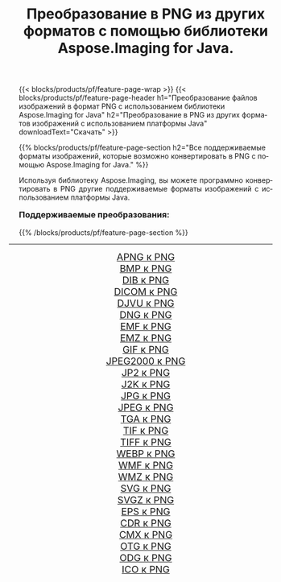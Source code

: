 ﻿---
title: Преобразование в PNG из других форматов с помощью библиотеки Aspose.Imaging for Java. 
weight: 3920
url: /ru/java/conversion/to/png/ 
lang: ru
langdirlevel: 2
locales: zh-hans,ja,it,ru,de,es,fr,nl,id,lt,pl,pt,vi,tr,ko,zh-hant,ar,hi,th,sv,cs,uk,he
description: Используя Aspose.Imaging, вы можете конвертировать в PNG другие форматы с помощью Java.
---

{{< blocks/products/pf/feature-page-wrap >}}
{{< blocks/products/pf/feature-page-header h1="Преобразование файлов изображений в формат PNG с использованием библиотеки Aspose.Imaging for Java" h2="Преобразование в PNG из других форматов изображений с использованием платформы Java" downloadText="Скачать" >}}


{{% blocks/products/pf/feature-page-section  h2="Все поддерживаемые форматы изображений, которые возможно конвертировать в PNG с помощью Aspose.Imaging for Java." %}}
<p align=justify>Используя библиотеку Aspose.Imaging, вы можете программно конвертировать в PNG другие поддерживаемые форматы изображений с использованием платформы Java.</p>
<h3 style="margin-top:16px;">
Поддерживаемые преобразования:
</h3>
{{% /blocks/products/pf/feature-page-section %}}
<div class="container-fluid productfamilypage bg-gray">
    <div class="convertypes bg-gray agp-content section">
        <div class="container">
		<hr style="margin-left:-20px;"/>
		<div class="row other-converters" style="gap: 10px;font-size: 19px;text-align:center;">
		    <div class='col-md-3 other-converter remove-lp remove-rp'><a href="/imaging/ru/java/conversion/apng-to-png/" style="padding:15px;">APNG к PNG</a></div>
<div class='col-md-3 other-converter remove-lp remove-rp'><a href="/imaging/ru/java/conversion/bmp-to-png/" style="padding:15px;">BMP к PNG</a></div>
<div class='col-md-3 other-converter remove-lp remove-rp'><a href="/imaging/ru/java/conversion/dib-to-png/" style="padding:15px;">DIB к PNG</a></div>
<div class='col-md-3 other-converter remove-lp remove-rp'><a href="/imaging/ru/java/conversion/dicom-to-png/" style="padding:15px;">DICOM к PNG</a></div>
<div class='col-md-3 other-converter remove-lp remove-rp'><a href="/imaging/ru/java/conversion/djvu-to-png/" style="padding:15px;">DJVU к PNG</a></div>
<div class='col-md-3 other-converter remove-lp remove-rp'><a href="/imaging/ru/java/conversion/dng-to-png/" style="padding:15px;">DNG к PNG</a></div>
<div class='col-md-3 other-converter remove-lp remove-rp'><a href="/imaging/ru/java/conversion/emf-to-png/" style="padding:15px;">EMF к PNG</a></div>
<div class='col-md-3 other-converter remove-lp remove-rp'><a href="/imaging/ru/java/conversion/emz-to-png/" style="padding:15px;">EMZ к PNG</a></div>
<div class='col-md-3 other-converter remove-lp remove-rp'><a href="/imaging/ru/java/conversion/gif-to-png/" style="padding:15px;">GIF к PNG</a></div>
<div class='col-md-3 other-converter remove-lp remove-rp'><a href="/imaging/ru/java/conversion/jpeg2000-to-png/" style="padding:15px;">JPEG2000 к PNG</a></div>
<div class='col-md-3 other-converter remove-lp remove-rp'><a href="/imaging/ru/java/conversion/jp2-to-png/" style="padding:15px;">JP2 к PNG</a></div>
<div class='col-md-3 other-converter remove-lp remove-rp'><a href="/imaging/ru/java/conversion/j2k-to-png/" style="padding:15px;">J2K к PNG</a></div>
<div class='col-md-3 other-converter remove-lp remove-rp'><a href="/imaging/ru/java/conversion/jpg-to-png/" style="padding:15px;">JPG к PNG</a></div>
<div class='col-md-3 other-converter remove-lp remove-rp'><a href="/imaging/ru/java/conversion/jpeg-to-png/" style="padding:15px;">JPEG к PNG</a></div>
<div class='col-md-3 other-converter remove-lp remove-rp'><a href="/imaging/ru/java/conversion/tga-to-png/" style="padding:15px;">TGA к PNG</a></div>
<div class='col-md-3 other-converter remove-lp remove-rp'><a href="/imaging/ru/java/conversion/tif-to-png/" style="padding:15px;">TIF к PNG</a></div>
<div class='col-md-3 other-converter remove-lp remove-rp'><a href="/imaging/ru/java/conversion/tiff-to-png/" style="padding:15px;">TIFF к PNG</a></div>
<div class='col-md-3 other-converter remove-lp remove-rp'><a href="/imaging/ru/java/conversion/webp-to-png/" style="padding:15px;">WEBP к PNG</a></div>
<div class='col-md-3 other-converter remove-lp remove-rp'><a href="/imaging/ru/java/conversion/wmf-to-png/" style="padding:15px;">WMF к PNG</a></div>
<div class='col-md-3 other-converter remove-lp remove-rp'><a href="/imaging/ru/java/conversion/wmz-to-png/" style="padding:15px;">WMZ к PNG</a></div>
<div class='col-md-3 other-converter remove-lp remove-rp'><a href="/imaging/ru/java/conversion/svg-to-png/" style="padding:15px;">SVG к PNG</a></div>
<div class='col-md-3 other-converter remove-lp remove-rp'><a href="/imaging/ru/java/conversion/svgz-to-png/" style="padding:15px;">SVGZ к PNG</a></div>
<div class='col-md-3 other-converter remove-lp remove-rp'><a href="/imaging/ru/java/conversion/eps-to-png/" style="padding:15px;">EPS к PNG</a></div>
<div class='col-md-3 other-converter remove-lp remove-rp'><a href="/imaging/ru/java/conversion/cdr-to-png/" style="padding:15px;">CDR к PNG</a></div>
<div class='col-md-3 other-converter remove-lp remove-rp'><a href="/imaging/ru/java/conversion/cmx-to-png/" style="padding:15px;">CMX к PNG</a></div>
<div class='col-md-3 other-converter remove-lp remove-rp'><a href="/imaging/ru/java/conversion/otg-to-png/" style="padding:15px;">OTG к PNG</a></div>
<div class='col-md-3 other-converter remove-lp remove-rp'><a href="/imaging/ru/java/conversion/odg-to-png/" style="padding:15px;">ODG к PNG</a></div>
<div class='col-md-3 other-converter remove-lp remove-rp'><a href="/imaging/ru/java/conversion/ico-to-png/" style="padding:15px;">ICO к PNG</a></div>
                </div>
        </div>
    </div>
</div>
<br/>

